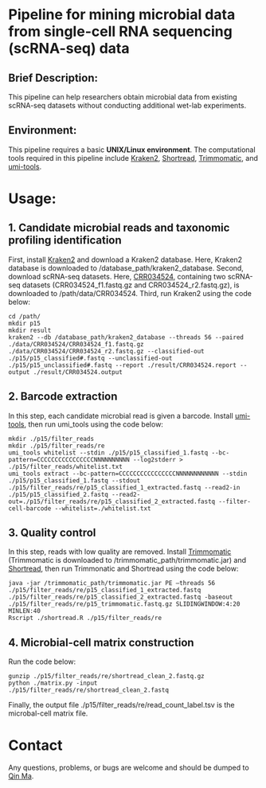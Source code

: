 ﻿# Pipeline for mining microbial data from single-cell RNA sequencing (scRNA-seq) data #
## Brief Description: ##
This pipeline can help researchers obtain microbial data from existing scRNA-seq datasets without conducting additional wet-lab experiments. 
## Environment: ##
This pipeline requires a basic **UNIX/Linux environment**. The computational tools required in this pipeline include [Kraken2](https://github.com/DerrickWood/kraken2), [Shortread](https://bioconductor.org/packages/release/bioc/html/ShortRead.html), [Trimmomatic](http://www.usadellab.org/cms/?page=trimmomatic), and [umi-tools](https://github.com/CGATOxford/UMI-tools). 
# Usage: #
## 1. Candidate microbial reads and taxonomic profiling identification ##
First, install [Kraken2](https://github.com/DerrickWood/kraken2) and download a Kraken2 database. Here,  Kraken2 database is downloaded to /database_path/kraken2_database. Second, download scRNA-seq datasets. Here, [CRR034524](https://ngdc.cncb.ac.cn/gsa/browse/CRA001160/CRR034524), containing two scRNA-seq datasets (CRR034524_f1.fastq.gz and CRR034524_r2.fastq.gz), is downloaded to /path/data/CRR034524. Third, run Kraken2 using the code below:
 
    cd /path/
    mkdir p15 
    mkdir result
	kraken2 --db /database_path/kraken2_database --threads 56 --paired ./data/CRR034524/CRR034524_f1.fastq.gz ./data/CRR034524/CRR034524_r2.fastq.gz --classified-out ./p15/p15_classified#.fastq --unclassified-out ./p15/p15_unclassified#.fastq --report ./result/CRR034524.report --output ./result/CRR034524.output

## 2. Barcode extraction ##
In this step, each candidate microbial read is given a barcode.
Install [umi-tools](https://github.com/CGATOxford/UMI-tools), then run umi_tools using the code below:

	mkdir ./p15/filter_reads
	mkdir ./p15/filter_reads/re
	umi_tools whitelist --stdin ./p15/p15_classified_1.fastq --bc-pattern=CCCCCCCCCCCCCCCCNNNNNNNNNN --log2stderr > ./p15/filter_reads/whitelist.txt
	umi_tools extract --bc-pattern=CCCCCCCCCCCCCCCCNNNNNNNNNNNN --stdin ./p15/p15_classified_1.fastq --stdout ./p15/filter_reads/re/p15_classified_1_extracted.fastq --read2-in ./p15/p15_classified_2.fastq --read2-out=./p15/filter_reads/re/p15_classified_2_extracted.fastq --filter-cell-barcode --whitelist=./whitelist.txt

## 3. Quality control ##
In this step, reads with low quality are removed. 
Install [Trimmomatic](http://www.usadellab.org/cms/?page=trimmomatic) (Trimmomatic is downloaded to /trimmomatic_path/trimmomatic.jar) and [Shortread](https://bioconductor.org/packages/release/bioc/html/ShortRead.html), then run Trimmonatic and Shortread using the code below:

	java -jar /trimmomatic_path/trimmomatic.jar PE –threads 56 ./p15/filter_reads/re/p15_classified_1_extracted.fastq ./p15/filter_reads/re/p15_classified_2_extracted.fastq -baseout ./p15/filter_reads/re/p15_trimmomatic.fastq.gz SLIDINGWINDOW:4:20 MINLEN:40
	Rscript ./shortread.R ./p15/filter_reads/re
	
## 4. Microbial-cell matrix construction ##
 Run the code below:
```
gunzip ./p15/filter_reads/re/shortread_clean_2.fastq.gz
python ./matrix.py -input ./p15/filter_reads/re/shortread_clean_2.fastq
```
Finally, the output file ./p15/filter_reads/re/read_count_label.tsv is the microbal-cell matrix file.
# Contact #
Any questions, problems, or bugs are welcome and should be dumped to [Qin Ma](Qin.Ma@osumc.edu).
